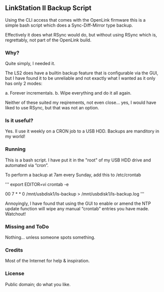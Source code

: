 ## LinkStation II Backup Script

Using the CLI access that comes with the OpenLink firmware this is a simple bash script which does a Sync-Diff-Mirror type backup.

Effectively it does what RSync would do, but without using RSync which is, regrettably, not part of the OpenLink build.

### Why?
Quite simply, I needed it. 

The LS2 does have a builtin backup feature that is configurable via the GUI, but I have found it to be unreliable and not exactly what I wanted as it only has only 2 modes:

a. Forever incrementals.
b. Wipe everything and do it all again.

Neither of these suited my reqirements, not even close... yes, I would have liked to use RSync, but that was not an option.

### Is it useful?
Yes. II use it weekly on a CRON job to a USB HDD. Backups are manditory in my world!

### Running
This is a bash script. I have put it in the "root" of my USB HDD drive and automated via “cron”.

To perform a backup at 7am every Sunday, add this to /etc/crontab

'''
export EDITOR=vi
crontab -e

00 7 * * 0 /mnt/usbdisk1/ls-backup > /mnt/usbdisk1/ls-backup.log
'''

Annoyingly, I have found that using the GUI to enable or amend the NTP update function will wipe any manual “crontab” entries you have made. Watchout!

### Missing and ToDo
Nothing... unless someone spots something.

### Credits
Most of the Internet for help & inspiration.

### License
Public domain; do what you like.
